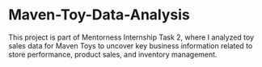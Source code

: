 # Maven-Toy-Data-Analysis
This project is part of Mentorness Internship Task 2, where I analyzed toy sales data for Maven Toys to uncover key business information related to store performance, product sales, and inventory management.
